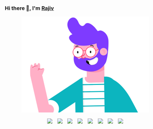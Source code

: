 ### Hi there 👋, I'm [Rajiv](https://iamrajiv.github.io/)

<!--
**iamrajiv/iamrajiv** is a ✨ _special_ ✨ repository because its `README.md` (this file) appears on your GitHub profile.

Here are some ideas to get you started:

- 🔭 I’m currently working on ...
- 🌱 I’m currently learning ...
- 👯 I’m looking to collaborate on ...
- 🤔 I’m looking for help with ...
- 💬 Ask me about ...
- 📫 How to reach me: ...
- 😄 Pronouns: ...
- ⚡ Fun fact: ...
-->

<p align="center">
<img src="hi.gif" width="400" />
</p>
<p align="center">
<a href="https://www.facebook.com/iamrajivranjansingh"><img align="center" src="https://cdn.jsdelivr.net/npm/simple-icons@v3/icons/facebook.svg" width="22" /></a>
&nbsp;&nbsp;
<a href="https://gitlab.com/iamrajiv"><img align="center" src="https://cdn.jsdelivr.net/npm/simple-icons@v3/icons/gitlab.svg" width="22" /></a>
&nbsp;&nbsp;
<a href="https://www.instagram.com/iamrajivranjansingh/"><img align="center" src="https://cdn.jsdelivr.net/npm/simple-icons@v3/icons/instagram.svg" width="22" /></a>
&nbsp;&nbsp;
<a href="https://keybase.io/iamrajiv"><img align="center" src="https://cdn.jsdelivr.net/npm/simple-icons@v3/icons/keybase.svg" width="22" /></a>
&nbsp;&nbsp;
<a href="https://www.linkedin.com/in/iamrajivranjansingh/"><img align="center" src="https://cdn.jsdelivr.net/npm/simple-icons@v3/icons/linkedin.svg" width="22" /></a>
&nbsp;&nbsp;
<a href="hhttps://www.quora.com/profile/Rajiv-Ranjan-Singh-67"><img align="center" src="https://cdn.jsdelivr.net/npm/simple-icons@v3/icons/quora.svg" width="22" /></a>
&nbsp;&nbsp;
<a href="https://stackoverflow.com/users/10765954/rajiv-ranjan-singh?tab=profile"><img align="center" src="https://cdn.jsdelivr.net/npm/simple-icons@v3/icons/stackoverflow.svg" width="22" /></a>
&nbsp;&nbsp;
<a href="https://twitter.com/therajiv"><img align="center" src="https://cdn.jsdelivr.net/npm/simple-icons@v3/icons/twitter.svg" width="22" /></a>
</p>
